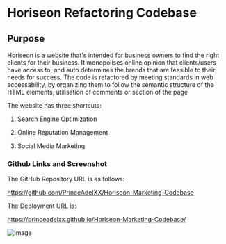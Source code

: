 # Horiseon Refactoring Codebase

## Purpose 

Horiseon is a website that's intended for business owners to find the right clients for their business. It monopolises online opinion that clients/users have access to, and auto determines the brands that are feasible to their needs for success. The code is refactored by meeting standards in web accessability, by organizing them to follow the semantic structure of the HTML elements, utilisation of comments or section of the page

The website has three shortcuts:

1. Search Engine Optimization

2. Online Reputation Management

3. Social Media Marketing



### Github Links and Screenshot

The GitHub Repository URL is as follows:

https://github.com/PrinceAdelXX/Horiseon-Marketing-Codebase

The Deployment URL is:

https://princeadelxx.github.io/Horiseon-Marketing-Codebase/

<img src="https://user-images.githubusercontent.com/24613646/88513122-916e6380-cf9c-11ea-89e4-c93b628fc830.png" alt="image" style="max-width:100%;">